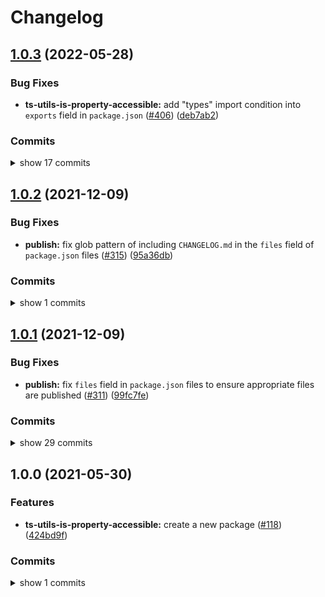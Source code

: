 # Changelog


## [1.0.3](https://www.github.com/sounisi5011/npm-packages/compare/ts-utils-is-property-accessible-v1.0.2...ts-utils-is-property-accessible-v1.0.3) (2022-05-28)

### Bug Fixes

* **ts-utils-is-property-accessible:** add "types" import condition into `exports` field in `package.json` ([#406](https://www.github.com/sounisi5011/npm-packages/issues/406)) ([deb7ab2](https://www.github.com/sounisi5011/npm-packages/commit/deb7ab23503f6cd4dcd861538b2f790e376fbfe5))

### Commits

<details><summary>show 17 commits</summary>

* [`96b148f`](https://www.github.com/sounisi5011/npm-packages/commit/96b148facb53c82197e45a1fa2ab4862bb472a3a) chore(deps): update dependency rollup to v2.75.0 ([#422](https://www.github.com/sounisi5011/npm-packages/issues/422))
* [`784f576`](https://www.github.com/sounisi5011/npm-packages/commit/784f576c7aeb53dc64167f82a6efe10a0fea0e82) chore(deps): update eslint packages (major) ([#404](https://www.github.com/sounisi5011/npm-packages/issues/404))
* [`aa545ea`](https://www.github.com/sounisi5011/npm-packages/commit/aa545ea26f333c5fd2cbb0ad87a0bd4843754011) chore(deps): update test packages to v28 (major) ([#409](https://www.github.com/sounisi5011/npm-packages/issues/409))
* [`edb2648`](https://www.github.com/sounisi5011/npm-packages/commit/edb2648bd3e7881afa6d77759d896395f292fd72) chore(deps): update dependency tslib to v2.4.0 ([#392](https://www.github.com/sounisi5011/npm-packages/issues/392))
* [`ad31b57`](https://www.github.com/sounisi5011/npm-packages/commit/ad31b578c35135d4ce27339e5508b0c348e0ad65) chore(deps): update dependency tsd to v0.20.0 ([#391](https://www.github.com/sounisi5011/npm-packages/issues/391))
* [`810a671`](https://www.github.com/sounisi5011/npm-packages/commit/810a67174b1b4b1a5da2b494a7b5672af8304aaa) chore(repo): support `exports` field in `package.json` ([#405](https://www.github.com/sounisi5011/npm-packages/issues/405))
* [`deb7ab2`](https://www.github.com/sounisi5011/npm-packages/commit/deb7ab23503f6cd4dcd861538b2f790e376fbfe5) fix(ts-utils-is-property-accessible): add "types" import condition into `exports` field in `package.json` ([#406](https://www.github.com/sounisi5011/npm-packages/issues/406))
* [`36f404d`](https://www.github.com/sounisi5011/npm-packages/commit/36f404d3cbc95a5f185b9bd950d3cd9bec43b4f1) chore(deps): update dependency typescript to v4.7.2 ([#394](https://www.github.com/sounisi5011/npm-packages/issues/394))
* [`9d884a6`](https://www.github.com/sounisi5011/npm-packages/commit/9d884a6863c57c4bb81e5c3af97e434172e8d297) chore(deps): update dependency rollup to v2.74.1 ([#374](https://www.github.com/sounisi5011/npm-packages/issues/374))
* [`11342bc`](https://www.github.com/sounisi5011/npm-packages/commit/11342bc136e355ace3c1db8d1d5dc10cb1cb2428) chore(deps): update dependency @rollup/plugin-typescript to v8.3.2 ([#379](https://www.github.com/sounisi5011/npm-packages/issues/379))
* [`70d79ca`](https://www.github.com/sounisi5011/npm-packages/commit/70d79ca740e38b1881099f65c29bdc1bc7e87c14) chore(deps): update test packages ([#375](https://www.github.com/sounisi5011/npm-packages/issues/375))
* [`8877bcc`](https://www.github.com/sounisi5011/npm-packages/commit/8877bcc0b8f753e7a9eea770cd40f571a2614efa) chore(deps): update test packages ([#345](https://www.github.com/sounisi5011/npm-packages/issues/345))
* [`534a5ca`](https://www.github.com/sounisi5011/npm-packages/commit/534a5cac91c8080b2fa757c44e40396159ae48bb) chore(deps): update dependency tsd to v0.19.1 ([#343](https://www.github.com/sounisi5011/npm-packages/issues/343))
* [`d4df1de`](https://www.github.com/sounisi5011/npm-packages/commit/d4df1de110e249712b1e11c1ffbb79e44c3f177f) chore(deps): update dependency rollup to v2.63.0 ([#342](https://www.github.com/sounisi5011/npm-packages/issues/342))
* [`c6b5cb6`](https://www.github.com/sounisi5011/npm-packages/commit/c6b5cb60d705fb9144b75bf152dcf9a795b904cf) chore(deps): update dependency rollup to v2.61.1 ([#327](https://www.github.com/sounisi5011/npm-packages/issues/327))
* [`fae5414`](https://www.github.com/sounisi5011/npm-packages/commit/fae541487534c51fa7b8487ba89029355a8e0e06) chore(deps): update test packages ([#326](https://www.github.com/sounisi5011/npm-packages/issues/326))
* [`a3864e0`](https://www.github.com/sounisi5011/npm-packages/commit/a3864e00b975f1e7a33bc4e3f125b2686bb6f81e) chore(deps): update dependency typescript to v4.5.4 ([#324](https://www.github.com/sounisi5011/npm-packages/issues/324))

</details>


## [1.0.2](https://www.github.com/sounisi5011/npm-packages/compare/ts-utils-is-property-accessible-v1.0.1...ts-utils-is-property-accessible-v1.0.2) (2021-12-09)

### Bug Fixes

* **publish:** fix glob pattern of including `CHANGELOG.md` in the `files` field of `package.json` files ([#315](https://www.github.com/sounisi5011/npm-packages/issues/315)) ([95a36db](https://www.github.com/sounisi5011/npm-packages/commit/95a36db45185784b37cdbf3843746b3e808d67b3))

### Commits

<details><summary>show 1 commits</summary>

* [`95a36db`](https://www.github.com/sounisi5011/npm-packages/commit/95a36db45185784b37cdbf3843746b3e808d67b3) fix(publish): fix glob pattern of including `CHANGELOG.md` in the `files` field of `package.json` files ([#315](https://www.github.com/sounisi5011/npm-packages/issues/315))

</details>


## [1.0.1](https://www.github.com/sounisi5011/npm-packages/compare/ts-utils-is-property-accessible-v1.0.0...ts-utils-is-property-accessible-v1.0.1) (2021-12-09)

### Bug Fixes

* **publish:** fix `files` field in `package.json` files to ensure appropriate files are published ([#311](https://www.github.com/sounisi5011/npm-packages/issues/311)) ([99fc7fe](https://www.github.com/sounisi5011/npm-packages/commit/99fc7fe66eb180b7aeeaa10b60951b3767cbae3c))

### Commits

<details><summary>show 29 commits</summary>

* [`99fc7fe`](https://www.github.com/sounisi5011/npm-packages/commit/99fc7fe66eb180b7aeeaa10b60951b3767cbae3c) fix(publish): fix `files` field in `package.json` files to ensure appropriate files are published ([#311](https://www.github.com/sounisi5011/npm-packages/issues/311))
* [`411f6e4`](https://www.github.com/sounisi5011/npm-packages/commit/411f6e44932223715e7d95179f37ee766a058089) chore(deps): update dependency rollup to v2.61.0 ([#310](https://www.github.com/sounisi5011/npm-packages/issues/310))
* [`b84232b`](https://www.github.com/sounisi5011/npm-packages/commit/b84232b2183bc425ed7815ebd6f556b3f3c4e41d) chore(deps): update dependency ts-jest to v27.1.1 ([#307](https://www.github.com/sounisi5011/npm-packages/issues/307))
* [`82d8639`](https://www.github.com/sounisi5011/npm-packages/commit/82d8639c18fbd0c0a1d072ebf80bd802aa729933) chore(deps): update dependency ts-jest to v27.1.0 ([#302](https://www.github.com/sounisi5011/npm-packages/issues/302))
* [`d63b970`](https://www.github.com/sounisi5011/npm-packages/commit/d63b97034b13e9fd58418e2321a3b34306c2e6a9) chore(deps): update dependency rollup to v2.60.2 ([#288](https://www.github.com/sounisi5011/npm-packages/issues/288))
* [`2b6090c`](https://www.github.com/sounisi5011/npm-packages/commit/2b6090c91e9f4675bd9869dae0f3bcac9e4eb487) chore(deps): update dependency jest to v27.4.3 ([#284](https://www.github.com/sounisi5011/npm-packages/issues/284))
* [`bd56af3`](https://www.github.com/sounisi5011/npm-packages/commit/bd56af30d33a7aaeffd904c4101518da819f7ef8) chore(deps): update dependency typescript to v4.5.2 ([#267](https://www.github.com/sounisi5011/npm-packages/issues/267))
* [`16d5207`](https://www.github.com/sounisi5011/npm-packages/commit/16d5207ba89be394dafb4160d6b69892152ec687) chore(deps): update dependency tsd to v0.19.0 ([#268](https://www.github.com/sounisi5011/npm-packages/issues/268))
* [`13c58d0`](https://www.github.com/sounisi5011/npm-packages/commit/13c58d0cfc891160e679890edb894c252ffdfbc9) chore(deps): update dependency @types/jest to v27.0.3 ([#269](https://www.github.com/sounisi5011/npm-packages/issues/269))
* [`8e703cb`](https://www.github.com/sounisi5011/npm-packages/commit/8e703cb9cdefbcc9c7ee0f7ff187d6bc5bb1f462) chore(deps): update dependency rollup to v2.60.1 ([#262](https://www.github.com/sounisi5011/npm-packages/issues/262))
* [`47f38d1`](https://www.github.com/sounisi5011/npm-packages/commit/47f38d10c2f3b8b6254413bb9a282aef51b62b2b) chore(tsconfig): introduce `@tsconfig/node12` ([#255](https://www.github.com/sounisi5011/npm-packages/issues/255))
* [`3d30444`](https://www.github.com/sounisi5011/npm-packages/commit/3d30444c7e8ee0b592fd3e52f73bfd2e83410313) chore(deps): update dependency typescript to v4.4.4 ([#234](https://www.github.com/sounisi5011/npm-packages/issues/234))
* [`52ea144`](https://www.github.com/sounisi5011/npm-packages/commit/52ea144a2b1175a377a77abf97d47a33aca0d412) chore(deps): update dependency rollup to v2.59.0 ([#241](https://www.github.com/sounisi5011/npm-packages/issues/241))
* [`e3ce2bd`](https://www.github.com/sounisi5011/npm-packages/commit/e3ce2bd730155e4bd900a88e0749d009fc35206a) chore(deps): update dependency tsd to v0.18.0 ([#232](https://www.github.com/sounisi5011/npm-packages/issues/232))
* [`8eaedfd`](https://www.github.com/sounisi5011/npm-packages/commit/8eaedfd9c2e8bbe971d93642f344081efc68599b) chore(deps): update dependency tslib to v2.3.1 ([#218](https://www.github.com/sounisi5011/npm-packages/issues/218))
* [`81728c6`](https://www.github.com/sounisi5011/npm-packages/commit/81728c6ac330ef8ff70c172cc38ff384c94de9d1) chore(deps): update dependency @types/jest to v27 ([#216](https://www.github.com/sounisi5011/npm-packages/issues/216))
* [`05a3468`](https://www.github.com/sounisi5011/npm-packages/commit/05a3468ddf952a43efa9e7bc5380dac66a521efa) chore(deps): update test packages ([#210](https://www.github.com/sounisi5011/npm-packages/issues/210))
* [`b753b12`](https://www.github.com/sounisi5011/npm-packages/commit/b753b12d50eb233ce918bf978589700781692bd0) chore(deps): update dependency @rollup/plugin-typescript to v8.3.0 ([#207](https://www.github.com/sounisi5011/npm-packages/issues/207))
* [`c66f8a1`](https://www.github.com/sounisi5011/npm-packages/commit/c66f8a10ba484d812012733dcdb0c4d02f6ed17b) chore(deps): update dependency rollup to v2.58.3 ([#203](https://www.github.com/sounisi5011/npm-packages/issues/203))
* [`e1d406c`](https://www.github.com/sounisi5011/npm-packages/commit/e1d406cd375e4f5189e29a0817bcd6585d1bbe31) test(ts-utils-is-property-accessible): support for error message format changed in Node.js 16.9.0 ([#226](https://www.github.com/sounisi5011/npm-packages/issues/226))
* [`cfc9a3f`](https://www.github.com/sounisi5011/npm-packages/commit/cfc9a3f8500d8bc982613f3cd4e8181de49f3287) build(npm-scripts): use ultra-runner to enable caching in builds ([#202](https://www.github.com/sounisi5011/npm-packages/issues/202))
* [`9b24528`](https://www.github.com/sounisi5011/npm-packages/commit/9b24528d87f7e4f1c6293b432a4dc2f7f75557ea) chore(deps): update dependency rollup to v2.53.0 ([#196](https://www.github.com/sounisi5011/npm-packages/issues/196))
* [`204a644`](https://www.github.com/sounisi5011/npm-packages/commit/204a644ee8890b47abc35b85de745018a4f64e70) chore(deps): update dependency @types/jest to v26.0.24 ([#195](https://www.github.com/sounisi5011/npm-packages/issues/195))
* [`e35e937`](https://www.github.com/sounisi5011/npm-packages/commit/e35e9373a30e46bd14085038ce6684d630ac583a) chore(deps): move the dependencies defined in the project root to within each submodule ([#200](https://www.github.com/sounisi5011/npm-packages/issues/200))
* [`6439830`](https://www.github.com/sounisi5011/npm-packages/commit/64398308265e555851331347a5afee3bc7d8f752) chore(deps): update dependency rollup to v2.52.7 ([#166](https://www.github.com/sounisi5011/npm-packages/issues/166))
* [`d7a43a5`](https://www.github.com/sounisi5011/npm-packages/commit/d7a43a561b105aac2f7e648c520651b37b78f491) chore(deps): update dependency rollup to v2.52.2 ([#142](https://www.github.com/sounisi5011/npm-packages/issues/142))
* [`c88a772`](https://www.github.com/sounisi5011/npm-packages/commit/c88a772b3c8327d7c983aefb1f3cdbd3499b5f11) fix: introduce `@sounisi5011/ts-utils-is-property-accessible` ([#133](https://www.github.com/sounisi5011/npm-packages/issues/133))
* [`bdd28b7`](https://www.github.com/sounisi5011/npm-packages/commit/bdd28b7a1cdd1530801e2e54d60aec08aefb50b2) chore(deps): update dependency rollup to v2.50.6 ([#123](https://www.github.com/sounisi5011/npm-packages/issues/123))
* [`ef0b0a2`](https://www.github.com/sounisi5011/npm-packages/commit/ef0b0a24a5170e1e69284581b3edf0cd107e0a97) chore(deps): update dependency tsd to v0.17.0 ([#125](https://www.github.com/sounisi5011/npm-packages/issues/125))

</details>


## 1.0.0 (2021-05-30)

### Features

* **ts-utils-is-property-accessible:** create a new package ([#118](https://www.github.com/sounisi5011/npm-packages/issues/118)) ([424bd9f](https://www.github.com/sounisi5011/npm-packages/commit/424bd9f52ed2306c02d9d2318ea869687c7666d5))

### Commits

<details><summary>show 1 commits</summary>

* [`424bd9f`](https://www.github.com/sounisi5011/npm-packages/commit/424bd9f52ed2306c02d9d2318ea869687c7666d5) feat(ts-utils-is-property-accessible): create a new package ([#118](https://www.github.com/sounisi5011/npm-packages/issues/118))

</details>
